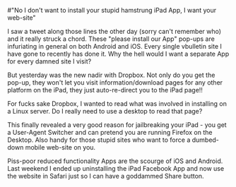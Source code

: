 #"No I don't want to install your stupid hamstrung iPad App, I want your web-site"

I saw a tweet along those lines the other day (sorry can't remember who) and it really struck a chord. These "please install our App" pop-ups are infuriating in general on both Android and iOS. Every single vbulletin site I have gone to recently has done it. Why the hell would I want a separate App for every damned site I visit?

But yesterday was the new nadir with Dropbox. Not only do you get the pop-up, they won't let you visit information/download pages for any other platform on the iPad, they just auto-re-direct you to the iPad page!!

For fucks sake Dropbox, I wanted to read what was involved in installing on a Linux server. Do I really need to use a desktop to read that page?

This finally revealed a very good reason for jailbreaking your iPad - you get a User-Agent Switcher and can pretend you are running Firefox on the Desktop. Also handy for those stupid sites who want to force a dumbed-down mobile web-site on you.

Piss-poor reduced functionality Apps are the scourge of iOS and Android. Last weekend I ended up uninstalling the iPad Facebook App and now use the website in Safari just so I can have a goddammed Share button.